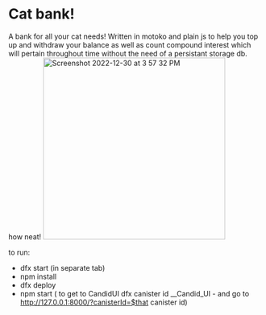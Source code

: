 # Cat bank! 
  A bank for all your cat needs! Written in motoko and plain js to help you top up and withdraw your balance as well as count compound interest which will    pertain throughout time without the need of a persistant storage db. how neat!
<img width="361" alt="Screenshot 2022-12-30 at 3 57 32 PM" src="https://user-images.githubusercontent.com/33058683/210085523-70225e23-0a7b-4fcf-97e3-19116830052f.png">


to run: 
- dfx start (in separate tab)
- npm install
- dfx deploy
- npm start
( to get to CandidUI dfx canister id __Candid_UI - and go to http://127.0.0.1:8000/?canisterId=$that canister id)

